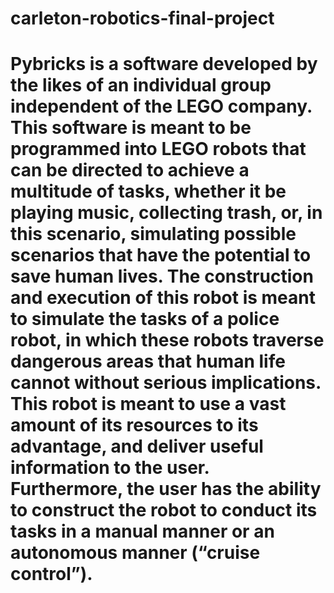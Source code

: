 # carleton-robotics-final-project 
# Pybricks is a software developed by the likes of an individual group independent of the LEGO company. This software is meant to be programmed into LEGO robots that can be directed to achieve a multitude of tasks, whether it be playing music, collecting trash, or, in this scenario, simulating possible scenarios that have the potential to save human lives. The construction and execution of this robot is meant to simulate the tasks of a police robot, in which these robots traverse dangerous areas that human life cannot without serious implications. This robot is meant to use a vast amount of its resources to its advantage, and deliver useful information to the user. Furthermore, the user has the ability to construct the robot to conduct its tasks in a manual manner or an autonomous manner (“cruise control”).
